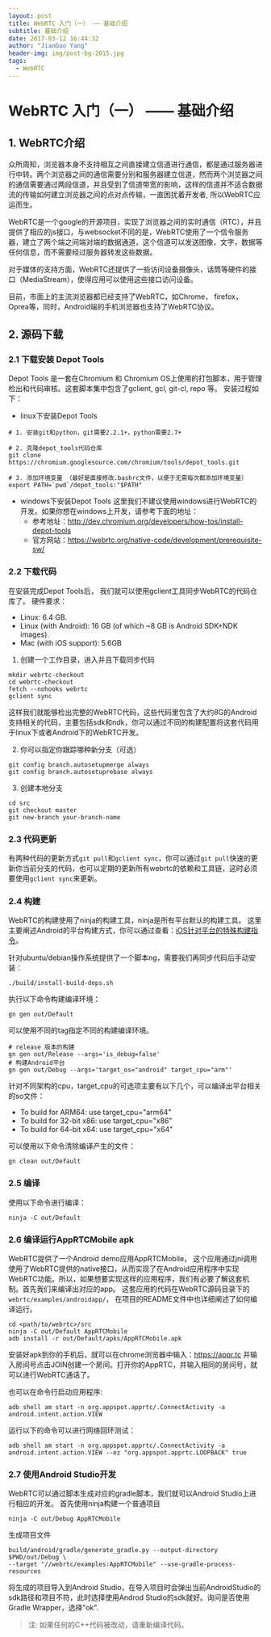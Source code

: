 ```yaml
---
layout: post
title: WebRTC 入门（一） —— 基础介绍
subtitle: 基础介绍
date: 2017-03-12 16:44:32
author: "JianGuo Yang"
header-img: img/post-bg-2015.jpg
tags:
  - WebRTC
---
```


# WebRTC 入门（一） —— 基础介绍

## 1. WebRTC介绍
众所周知，浏览器本身不支持相互之间直接建立信道进行通信，都是通过服务器进行中转。两个浏览器之间的通信需要分别和服务器建立信道，然而两个浏览器之间的通信需要通过两段信道，并且受到了信道带宽的影响，这样的信道并不适合数据流的传输如何建立浏览器之间的点对点传输，一直困扰着开发者, 所以WebRTC应运而生。

WebRTC是一个google的开源项目，实现了浏览器之间的实时通信（RTC），并且提供了相应的js接口，与websocket不同的是，WebRTC使用了一个信令服务器，建立了两个端之间端对端的数据通道，这个信道可以发送图像，文字，数据等任何信息，而不需要经过服务器转发这些数据。

对于媒体的支持方面，WebRTC还提供了一些访问设备摄像头，话筒等硬件的接口（MediaStream），使得应用可以使用这些接口访问设备。

目前，市面上的主流浏览器都已经支持了WebRTC，如Chrome， firefox，Oprea等，同时，Android端的手机浏览器也支持了WebRTC协议。

## 2. 源码下载

### 2.1 下载安装 Depot Tools
Depot Tools 是一套在Chromium 和 Chromium OS上使用的打包脚本，用于管理检出和代码审核。这套脚本集中包含了gclient, gcl, git-cl, repo 等。
安装过程如下：

- linux下安装Depot Tools

```shell
# 1. 安装git和python，git需要2.2.1+，python需要2.7+

# 2. 克隆depot_tools代码仓库
git clone https://chromium.googlesource.com/chromium/tools/depot_tools.git

# 3. 添加环境变量 （最好是直接修改.bashrc文件，以便于无需每次都添加环境变量）
export PATH=`pwd`/depot_tools:"$PATH"
```

- windows下安装Depot Tools
这里我们不建议使用windows进行WebRTC的开发。如果你想在windows上开发，请参考下面的地址：
	* 参考地址：http://dev.chromium.org/developers/how-tos/install-depot-tools
	* 官方网站：https://webrtc.org/native-code/development/prerequisite-sw/

### 2.2 下载代码
在安装完成Depot Tools后， 我们就可以使用gclient工具同步WebRTC的代码仓库了。
硬件要求：
- Linux: 6.4 GB.
- Linux (with Android): 16 GB (of which ~8 GB is Android SDK+NDK images).
- Mac (with iOS support): 5.6GB

1. 创建一个工作目录，进入并且下载同步代码
```shell
mkdir webrtc-checkout
cd webrtc-checkout
fetch --nohooks webrtc
gclient sync
```
这样我们就能够检出完整的WebRTC代码，这些代码里包含了大约8G的Android支持相关的代码，主要包括sdk和ndk，你可以通过不同的构建配置将这套代码用于linux下或者Android下的WebRTC开发。

2. 你可以指定你跟踪哪种新分支（可选）
```shell
git config branch.autosetupmerge always
git config branch.autosetuprebase always
```

3. 创建本地分支
```shell
cd src
git checkout master
git new-branch your-branch-name
```

### 2.3 代码更新
有两种代码的更新方式```git pull```和```gclient sync```，你可以通过```git pull```快速的更新你当前分支的代码，也可以定期的更新所有webrtc的依赖和工具链，这时必须要使用```gclient sync```来更新。

### 2.4 构建
WebRTC的构建使用了ninja的构建工具，ninja是所有平台默认的构建工具。
这里主要阐述Android的平台构建方式，你可以通过查看：[iOS针对平台的特殊构建指令](https://webrtc.org/native-code/ios/)。

针对ubuntu/debian操作系统提供了一个脚本ng，需要我们再同步代码后手动安装：
```shell
./build/install-build-deps.sh
```
执行以下命令构建编译环境：
```shell
gn gen out/Default
```
可以使用不同的tag指定不同的构建编译环境。
``` shell
# release 版本的构建
gn gen out/Release --args='is_debug=false'
# 构建Android平台
gn gen out/Debug --args='target_os="android" target_cpu="arm"'
```
针对不同架构的cpu，target_cpu的可选项主要有以下几个，可以编译出平台相关的so文件：
- To build for ARM64: use target_cpu="arm64"
- To build for 32-bit x86: use target_cpu="x86"
- To build for 64-bit x64: use target_cpu="x64"

可以使用以下命令清除编译产生的文件：
```shell
gn clean out/Default
```

### 2.5 编译
使用以下命令进行编译：
``` shell
ninja -C out/Default
```
### 2.6 编译运行AppRTCMobile apk
WebRTC提供了一个Android demo应用AppRTCMobile， 这个应用通过jni调用使用了WebRTC提供的native接口，从而实现了在Android应用程序中实现WebRTC功能。所以，如果想要实现这样的应用程序，我们有必要了解这套机制。首先我们来编译出对应的app。
这套应用的代码在WebRTC源码目录下的`webrtc/examples/androidapp/`， 在项目的README文件中也详细阐述了如何编译运行。
``` shell
cd <path/to/webrtc>/src
ninja -C out/Default AppRTCMobile
adb install -r out/Default/apks/AppRTCMobile.apk
```
安装好apk到你的手机后，就可以在chrome浏览器中输入：https://appr.tc 并输入房间号点击JOIN创建一个房间。打开你的AppRTC，并输入相同的房间号，就可以进行WebRTC通话了。

也可以在命令行启动应用程序:
``` shell
adb shell am start -n org.appspot.apprtc/.ConnectActivity -a android.intent.action.VIEW
```
运行以下的命令可以进行网络回环测试：
``` shell
adb shell am start -n org.appspot.apprtc/.ConnectActivity -a android.intent.action.VIEW --ez "org.appspot.apprtc.LOOPBACK" true
```

### 2.7 使用Android Studio开发

WebRTC可以通过脚本生成对应的gradle脚本，我们就可以Android Studio上进行相应的开发。
首先使用ninja构建一个普通项目
```shell
ninja -C out/Debug AppRTCMobile
```
生成项目文件
``` shell
build/android/gradle/generate_gradle.py --output-directory $PWD/out/Debug \
--target "//webrtc/examples:AppRTCMobile" --use-gradle-process-resources
```
将生成的项目导入到Android Studio，在导入项目时会弹出当前AndroidStudio的sdk路径和项目不符，此时选择使用Androd Studio的sdk就好。询问是否使用Gradle Wrapper，选择"ok".

> 注: 如果任何的C++代码被改动，请重新编译代码。

